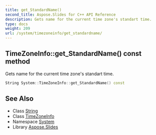 ```yaml
---
title: get_StandardName()
second_title: Aspose.Slides for C++ API Reference
description: Gets name for the current time zone's standart time.
type: docs
weight: 209
url: /system/timezoneinfo/get_standardname/
---
```

## TimeZoneInfo::get_StandardName() const method


Gets name for the current time zone's standart time.

```cpp
String System::TimeZoneInfo::get_StandardName() const
```

## See Also

* Class [String](../../string/)
* Class [TimeZoneInfo](../)
* Namespace [System](../../)
* Library [Aspose.Slides](../../../)